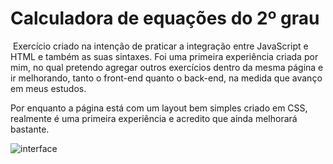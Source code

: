 # Calculadora de equações do 2º grau

​		Exercício criado na intenção de praticar a integração entre JavaScript e HTML e também as suas sintaxes. Foi uma primeira experiência criada por mim, no qual pretendo agregar outros exercícios dentro da mesma página e ir melhorando, tanto o front-end quanto o back-end, na medida que avanço em meus estudos.





Por enquanto a página está com um layout bem simples criado em CSS, realmente é uma primeira experiência e acredito que ainda melhorará bastante.



![interface](https://user-images.githubusercontent.com/101891619/178838092-f3f5fa0e-bf08-4a3e-94e4-8a7c3b2f370f.png)

